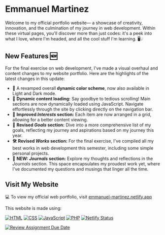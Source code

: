 
# Emmanuel Martinez
Welcome to my official portfolio website— a showcase of creativity, innovation, and the culmination of my journey in web development. Within these virtual pages, you'll discover more than just codes: it's a peek into what I love, where I'm headed, and all the cool stuff I'm learning. 🖥️💡

## New Features 🆕
For the final exercise on web development, I've made a visual overhaul and content changes to my website portfolio. Here are the highlights of the latest changes in this update:

 - **🎨** A revamped overall **dynamic color scheme**, now also available in Light and Dark mode.
 - **🔄** **Dynamic content loading:** Say goodbye to tedious scrolling! Main sections are now dynamically loaded using JavaScript. Navigate effortlessly through the site by clicking directly on the navigation bar.
 - **🎲** **Improved *Interests* section:** Each item are now arranged in a grid, allowing for a better content viewing.
 - **🎯** **Revised *Goals* section:** Dive into a more comprehensive list of my goals, reflecting my journey and aspirations based on my journey this year.
 - **🛠️** **Revised *Works* section:** For the final exercise, I've compiled all my best works in web development this semester, including some simple personal projects.
 -  **📖** **NEW: *Journals* section:** Explore my thoughts and reflections in the _Journals_ section. This space encapsulates my proudest work yet, where I've documented my questions and musings that linger all the time.

## Visit My Website
💻 To view my official web portfolio, visit [emmanuel-martinez.netlify.app](https://emmanuel-martinez.netlify.app/)

This website is made using:

[![HTML](https://img.shields.io/badge/HTML5-E34F26?style=flat&logo=html5&logoColor=white)](https://developer.mozilla.org/en-US/docs/Web/Guide/HTML/HTML5) [![CSS](https://img.shields.io/badge/CSS3-1572B6?style=flat&logo=css3&logoColor=white)](https://developer.mozilla.org/en-US/docs/Web/CSS) [![JavaScript](https://img.shields.io/badge/JavaScript-F7DF1E?style=flat&logo=javascript&logoColor=black)](https://developer.mozilla.org/en-US/docs/Web/JavaScript) [![PHP](https://img.shields.io/badge/PHP-777BB4?style=flat&logo=php&logoColor=white)](https://www.php.net/) [![Netlify Status](https://api.netlify.com/api/v1/badges/b420a069-4ee2-4b94-9e43-2c9eff6fcc4b/deploy-status)](https://app.netlify.com/sites/hypertechs/deploys)



[![Review Assignment Due Date](https://classroom.github.com/assets/deadline-readme-button-24ddc0f5d75046c5622901739e7c5dd533143b0c8e959d652212380cedb1ea36.svg)](https://classroom.github.com/a/nn2YhwXT)

